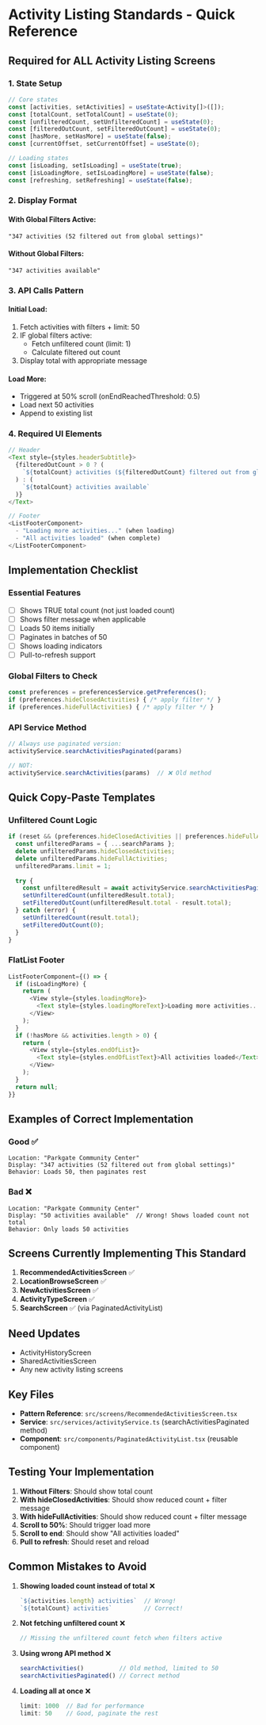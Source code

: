 # Activity Listing Standards - Quick Reference

## Required for ALL Activity Listing Screens

### 1. State Setup
```typescript
// Core states
const [activities, setActivities] = useState<Activity[]>([]);
const [totalCount, setTotalCount] = useState(0);
const [unfilteredCount, setUnfilteredCount] = useState(0);
const [filteredOutCount, setFilteredOutCount] = useState(0);
const [hasMore, setHasMore] = useState(false);
const [currentOffset, setCurrentOffset] = useState(0);

// Loading states
const [isLoading, setIsLoading] = useState(true);
const [isLoadingMore, setIsLoadingMore] = useState(false);
const [refreshing, setRefreshing] = useState(false);
```

### 2. Display Format

#### With Global Filters Active:
```
"347 activities (52 filtered out from global settings)"
```

#### Without Global Filters:
```
"347 activities available"
```

### 3. API Calls Pattern

#### Initial Load:
1. Fetch activities with filters + limit: 50
2. IF global filters active:
   - Fetch unfiltered count (limit: 1)
   - Calculate filtered out count
3. Display total with appropriate message

#### Load More:
- Triggered at 50% scroll (onEndReachedThreshold: 0.5)
- Load next 50 activities
- Append to existing list

### 4. Required UI Elements

```typescript
// Header
<Text style={styles.headerSubtitle}>
  {filteredOutCount > 0 ? (
    `${totalCount} activities (${filteredOutCount} filtered out from global settings)`
  ) : (
    `${totalCount} activities available`
  )}
</Text>

// Footer
<ListFooterComponent>
  - "Loading more activities..." (when loading)
  - "All activities loaded" (when complete)
</ListFooterComponent>
```

## Implementation Checklist

### Essential Features
- [ ] Shows TRUE total count (not just loaded count)
- [ ] Shows filter message when applicable
- [ ] Loads 50 items initially
- [ ] Paginates in batches of 50
- [ ] Shows loading indicators
- [ ] Pull-to-refresh support

### Global Filters to Check
```typescript
const preferences = preferencesService.getPreferences();
if (preferences.hideClosedActivities) { /* apply filter */ }
if (preferences.hideFullActivities) { /* apply filter */ }
```

### API Service Method
```typescript
// Always use paginated version:
activityService.searchActivitiesPaginated(params)

// NOT:
activityService.searchActivities(params)  // ❌ Old method
```

## Quick Copy-Paste Templates

### Unfiltered Count Logic
```typescript
if (reset && (preferences.hideClosedActivities || preferences.hideFullActivities)) {
  const unfilteredParams = { ...searchParams };
  delete unfilteredParams.hideClosedActivities;
  delete unfilteredParams.hideFullActivities;
  unfilteredParams.limit = 1;
  
  try {
    const unfilteredResult = await activityService.searchActivitiesPaginated(unfilteredParams);
    setUnfilteredCount(unfilteredResult.total);
    setFilteredOutCount(unfilteredResult.total - result.total);
  } catch (error) {
    setUnfilteredCount(result.total);
    setFilteredOutCount(0);
  }
}
```

### FlatList Footer
```typescript
ListFooterComponent={() => {
  if (isLoadingMore) {
    return (
      <View style={styles.loadingMore}>
        <Text style={styles.loadingMoreText}>Loading more activities...</Text>
      </View>
    );
  }
  if (!hasMore && activities.length > 0) {
    return (
      <View style={styles.endOfList}>
        <Text style={styles.endOfListText}>All activities loaded</Text>
      </View>
    );
  }
  return null;
}}
```

## Examples of Correct Implementation

### Good ✅
```
Location: "Parkgate Community Center"
Display: "347 activities (52 filtered out from global settings)"
Behavior: Loads 50, then paginates rest
```

### Bad ❌
```
Location: "Parkgate Community Center"
Display: "50 activities available"  // Wrong! Shows loaded count not total
Behavior: Only loads 50 activities
```

## Screens Currently Implementing This Standard

1. **RecommendedActivitiesScreen** ✅
2. **LocationBrowseScreen** ✅
3. **NewActivitiesScreen** ✅
4. **ActivityTypeScreen** ✅
5. **SearchScreen** ✅ (via PaginatedActivityList)

## Need Updates
- ActivityHistoryScreen
- SharedActivitiesScreen
- Any new activity listing screens

## Key Files

- **Pattern Reference**: `src/screens/RecommendedActivitiesScreen.tsx`
- **Service**: `src/services/activityService.ts` (searchActivitiesPaginated method)
- **Component**: `src/components/PaginatedActivityList.tsx` (reusable component)

## Testing Your Implementation

1. **Without Filters**: Should show total count
2. **With hideClosedActivities**: Should show reduced count + filter message
3. **With hideFullActivities**: Should show reduced count + filter message
4. **Scroll to 50%**: Should trigger load more
5. **Scroll to end**: Should show "All activities loaded"
6. **Pull to refresh**: Should reset and reload

## Common Mistakes to Avoid

1. **Showing loaded count instead of total** ❌
   ```typescript
   `${activities.length} activities`  // Wrong!
   `${totalCount} activities`         // Correct!
   ```

2. **Not fetching unfiltered count** ❌
   ```typescript
   // Missing the unfiltered count fetch when filters active
   ```

3. **Using wrong API method** ❌
   ```typescript
   searchActivities()          // Old method, limited to 50
   searchActivitiesPaginated() // Correct method
   ```

4. **Loading all at once** ❌
   ```typescript
   limit: 1000  // Bad for performance
   limit: 50    // Good, paginate the rest
   ```